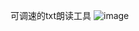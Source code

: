 可调速的txt朗读工具
![image](https://github.com/user-attachments/assets/5a42f002-4f6a-4380-aa36-36e768f5e0c7)

